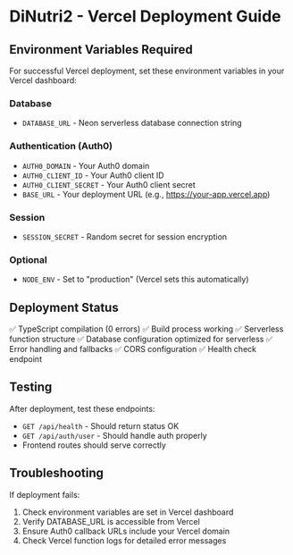 # DiNutri2 - Vercel Deployment Guide

## Environment Variables Required

For successful Vercel deployment, set these environment variables in your Vercel dashboard:

### Database
- `DATABASE_URL` - Neon serverless database connection string

### Authentication (Auth0)
- `AUTH0_DOMAIN` - Your Auth0 domain
- `AUTH0_CLIENT_ID` - Your Auth0 client ID  
- `AUTH0_CLIENT_SECRET` - Your Auth0 client secret
- `BASE_URL` - Your deployment URL (e.g., https://your-app.vercel.app)

### Session
- `SESSION_SECRET` - Random secret for session encryption

### Optional
- `NODE_ENV` - Set to "production" (Vercel sets this automatically)

## Deployment Status

✅ TypeScript compilation (0 errors)
✅ Build process working
✅ Serverless function structure
✅ Database configuration optimized for serverless
✅ Error handling and fallbacks
✅ CORS configuration
✅ Health check endpoint

## Testing

After deployment, test these endpoints:
- `GET /api/health` - Should return status OK
- `GET /api/auth/user` - Should handle auth properly
- Frontend routes should serve correctly

## Troubleshooting

If deployment fails:
1. Check environment variables are set in Vercel dashboard
2. Verify DATABASE_URL is accessible from Vercel
3. Ensure Auth0 callback URLs include your Vercel domain
4. Check Vercel function logs for detailed error messages